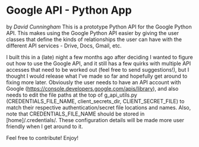 Google API - Python App
=======================
by *David Cunningham*
This is a prototype Python API for the Google Python API.  This makes using the Google Python API easier by giving the user classes that define the kinds of relationships the user can have with the different API services - Drive, Docs, Gmail, etc.

I built this in a (late) night a few months ago after deciding I wanted to figure out how to use the Google API, and it still has a few quirks with multiple API accesses that need to be worked out (feel free to send suggestions!), but I thought I would release what I've made so far and hopefully get around to fixing more later.  Obviously the user needs to have an API account with Google (https://console.developers.google.com/apis/library), and also needs to edit the file paths at the top of g_api_utils.py (CREDENTIALS_FILE_NAME, client_secrets_dir, CLIENT_SECRET_FILE) to match their respective authentication/secret file locations and names.  Also, note that CREDENTIALS_FILE_NAME should be stored in [home]/.credentials/.  These configuration details will be made more user friendly when I get around to it.

Feel free to contribute!  Enjoy!